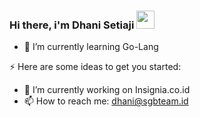### Hi there, i'm Dhani Setiaji <img src="https://github.com/TheDudeThatCode/TheDudeThatCode/blob/master/Assets/Hi.gif" width="29px">

- 🌱 I’m currently learning Go-Lang

⚡ Here are some ideas to get you started:

- 🔭 I’m currently working on Insignia.co.id
- 📫 How to reach me: dhani@sgbteam.id
